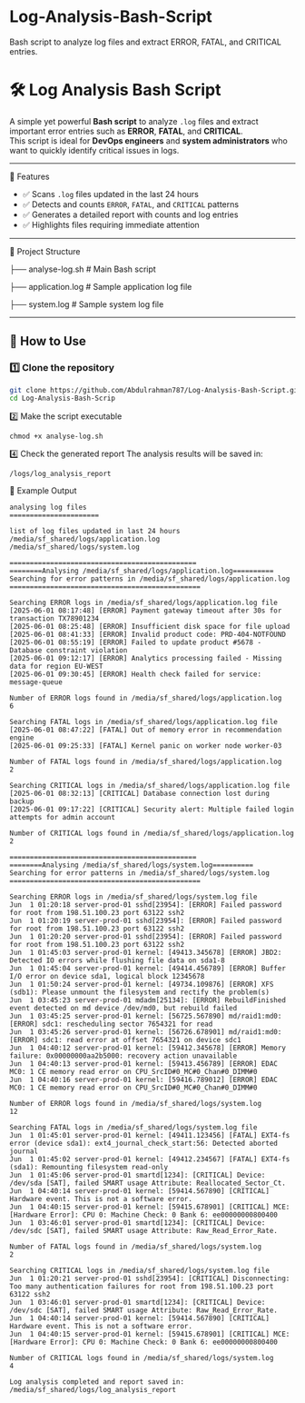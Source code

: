 # Log-Analysis-Bash-Script
Bash script to analyze log files and extract ERROR, FATAL, and CRITICAL entries.

# 🛠️ Log Analysis Bash Script  
A simple yet powerful **Bash script** to analyze `.log` files and extract important error entries such as **ERROR**, **FATAL**, and **CRITICAL**.  
This script is ideal for **DevOps engineers** and **system administrators** who want to quickly identify critical issues in logs.

---

📌 Features
- ✅ Scans `.log` files updated in the last 24 hours  
- ✅ Detects and counts `ERROR`, `FATAL`, and `CRITICAL` patterns  
- ✅ Generates a detailed report with counts and log entries  
- ✅ Highlights files requiring immediate attention  

---

📂 Project Structure

├── analyse-log.sh # Main Bash script

├── application.log # Sample application log file

├── system.log # Sample system log file

---

## 🚀 How to Use

### 1️⃣ Clone the repository
```bash
git clone https://github.com/Abdulrahman787/Log-Analysis-Bash-Script.git
cd Log-Analysis-Bash-Scrip
```
2️⃣ Make the script executable
```
chmod +x analyse-log.sh
```
4️⃣ Check the generated report
The analysis results will be saved in:
```
/logs/log_analysis_report
```
🧪 Example Output
```
analysing log files
======================

list of log files updated in last 24 hours
/media/sf_shared/logs/application.log
/media/sf_shared/logs/system.log

==============================================
========Analysing /media/sf_shared/logs/application.log==========
Searching for error patterns in /media/sf_shared/logs/application.log
===============================================

Searching ERROR logs in /media/sf_shared/logs/application.log file
[2025-06-01 08:17:48] [ERROR] Payment gateway timeout after 30s for transaction TX78901234
[2025-06-01 08:25:48] [ERROR] Insufficient disk space for file upload
[2025-06-01 08:41:33] [ERROR] Invalid product code: PRD-404-NOTFOUND
[2025-06-01 08:55:19] [ERROR] Failed to update product #5678 - Database constraint violation
[2025-06-01 09:12:17] [ERROR] Analytics processing failed - Missing data for region EU-WEST
[2025-06-01 09:30:45] [ERROR] Health check failed for service: message-queue

Number of ERROR logs found in /media/sf_shared/logs/application.log
6

Searching FATAL logs in /media/sf_shared/logs/application.log file
[2025-06-01 08:47:22] [FATAL] Out of memory error in recommendation engine
[2025-06-01 09:25:33] [FATAL] Kernel panic on worker node worker-03

Number of FATAL logs found in /media/sf_shared/logs/application.log
2

Searching CRITICAL logs in /media/sf_shared/logs/application.log file
[2025-06-01 08:32:13] [CRITICAL] Database connection lost during backup
[2025-06-01 09:17:22] [CRITICAL] Security alert: Multiple failed login attempts for admin account

Number of CRITICAL logs found in /media/sf_shared/logs/application.log
2

==============================================
========Analysing /media/sf_shared/logs/system.log==========
Searching for error patterns in /media/sf_shared/logs/system.log
===============================================

Searching ERROR logs in /media/sf_shared/logs/system.log file
Jun  1 01:20:18 server-prod-01 sshd[23954]: [ERROR] Failed password for root from 198.51.100.23 port 63122 ssh2
Jun  1 01:20:19 server-prod-01 sshd[23954]: [ERROR] Failed password for root from 198.51.100.23 port 63122 ssh2
Jun  1 01:20:20 server-prod-01 sshd[23954]: [ERROR] Failed password for root from 198.51.100.23 port 63122 ssh2
Jun  1 01:45:03 server-prod-01 kernel: [49413.345678] [ERROR] JBD2: Detected IO errors while flushing file data on sda1-8
Jun  1 01:45:04 server-prod-01 kernel: [49414.456789] [ERROR] Buffer I/O error on device sda1, logical block 12345678
Jun  1 01:50:24 server-prod-01 kernel: [49734.109876] [ERROR] XFS (sdb1): Please unmount the filesystem and rectify the problem(s)
Jun  1 03:45:23 server-prod-01 mdadm[25134]: [ERROR] RebuildFinished event detected on md device /dev/md0, but rebuild failed
Jun  1 03:45:25 server-prod-01 kernel: [56725.567890] md/raid1:md0: [ERROR] sdc1: rescheduling sector 7654321 for read
Jun  1 03:45:26 server-prod-01 kernel: [56726.678901] md/raid1:md0: [ERROR] sdc1: read error at offset 7654321 on device sdc1
Jun  1 04:40:12 server-prod-01 kernel: [59412.345678] [ERROR] Memory failure: 0x00000000aa2b5000: recovery action unavailable
Jun  1 04:40:13 server-prod-01 kernel: [59413.456789] [ERROR] EDAC MC0: 1 CE memory read error on CPU_SrcID#0_MC#0_Chan#0_DIMM#0
Jun  1 04:40:16 server-prod-01 kernel: [59416.789012] [ERROR] EDAC MC0: 1 CE memory read error on CPU_SrcID#0_MC#0_Chan#0_DIMM#0

Number of ERROR logs found in /media/sf_shared/logs/system.log
12

Searching FATAL logs in /media/sf_shared/logs/system.log file
Jun  1 01:45:01 server-prod-01 kernel: [49411.123456] [FATAL] EXT4-fs error (device sda1): ext4_journal_check_start:56: Detected aborted journal
Jun  1 01:45:02 server-prod-01 kernel: [49412.234567] [FATAL] EXT4-fs (sda1): Remounting filesystem read-only
Jun  1 01:45:06 server-prod-01 smartd[1234]: [CRITICAL] Device: /dev/sda [SAT], failed SMART usage Attribute: Reallocated_Sector_Ct.
Jun  1 04:40:14 server-prod-01 kernel: [59414.567890] [CRITICAL] Hardware event. This is not a software error.
Jun  1 04:40:15 server-prod-01 kernel: [59415.678901] [CRITICAL] MCE: [Hardware Error]: CPU 0: Machine Check: 0 Bank 6: ee00000000800400
Jun  1 03:46:01 server-prod-01 smartd[1234]: [CRITICAL] Device: /dev/sdc [SAT], failed SMART usage Attribute: Raw_Read_Error_Rate.

Number of FATAL logs found in /media/sf_shared/logs/system.log
2

Searching CRITICAL logs in /media/sf_shared/logs/system.log file
Jun  1 01:20:21 server-prod-01 sshd[23954]: [CRITICAL] Disconnecting: Too many authentication failures for root from 198.51.100.23 port 63122 ssh2
Jun  1 03:46:01 server-prod-01 smartd[1234]: [CRITICAL] Device: /dev/sdc [SAT], failed SMART usage Attribute: Raw_Read_Error_Rate.
Jun  1 04:40:14 server-prod-01 kernel: [59414.567890] [CRITICAL] Hardware event. This is not a software error.
Jun  1 04:40:15 server-prod-01 kernel: [59415.678901] [CRITICAL] MCE: [Hardware Error]: CPU 0: Machine Check: 0 Bank 6: ee00000000800400

Number of CRITICAL logs found in /media/sf_shared/logs/system.log
4

Log analysis completed and report saved in: /media/sf_shared/logs/log_analysis_report

```
